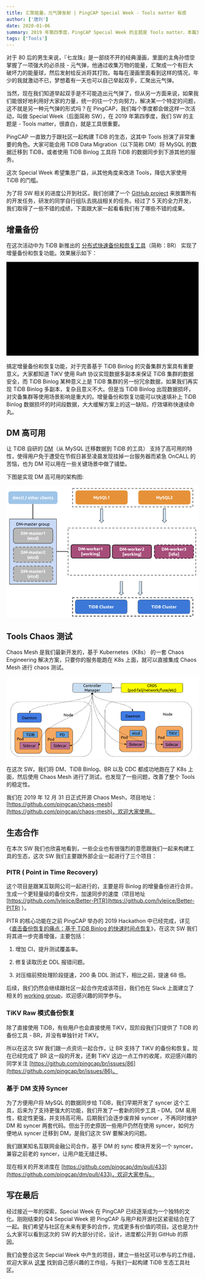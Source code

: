 ```yaml
---
title: 汇聚能量，元气弹发射 | PingCAP Special Week - Tools matter 有感
author: ['唐刘']
date: 2020-01-06
summary: 2019 年第四季度，PingCAP Special Week 的主题是 Tools matter，本篇文章将介绍本次 SW 都有哪些不错的成果。
tags: ['Tools']
---
```


对于 80 后的男生来说，『七龙珠』是一部绕不开的经典漫画，里面的主角孙悟空掌握了一项强大的必杀技 - 元气弹，他通过收集万物的能量，汇聚成一个有巨大破坏力的能量球，然后发射给反派将其打败。每每在漫画里面看到这样的情况，年少的我就激动不已，梦想着有一天也可以自己举起双手，汇聚出元气弹。

当然，现在我们知道举起双手是不可能造出元气弹了，但从另一方面来说，如果我们能很好地利用好大家的力量，统一的往一个方向努力，解决某一个特定的问题，这不就是另一种元气弹的形式吗？在 PingCAP，我们每个季度都会做这样一次活动，叫做 Special Week（后面简称 SW），在 2019 年第四季度，我们 SW 的主题是 - Tools matter，很直白，就是工具很重要。

PingCAP 一直致力于跟社区一起构建 TiDB 的生态，这其中 Tools 扮演了非常重要的角色。大家可能会用 TiDB Data Migration（以下简称  DM）将 MySQL 的数据迁移到 TiDB，或者使用 TiDB Binlog 工具将 TiDB 的数据同步到下游其他的服务。

这次 Special Week 希望集思广益，从其他角度来改进 Tools，降低大家使用 TiDB 的门槛。

为了将 SW 相关的进度公开到社区。我们创建了一个 [GitHub project](https://github.com/orgs/pingcap/projects/6) 来放置所有的开发任务，研发的同学自行组队去挑战相关的任务。经过了 5 天的全力开发，我们取得了一些不错的成绩，下面跟大家一起看看我们有了哪些不错的成果。

## 增量备份

在这次活动中为 TiDB 新推出的 [分布式快速备份和恢复工具](https://pingcap.com/docs-cn/dev/how-to/maintain/backup-and-restore/br/)（简称：BR） 实现了增量备份和恢复功能。效果展示如下：

![1-br-效果图](media/special-week-tools-matter/1.gif)

搞定增量备份和恢复功能，对于完善基于 TiDB Binlog 的灾备集群方案具有重要意义。大家都知道 TiKV 使用 Raft 协议实现数据多副本来保证 TiDB 集群的数据安全，而 TiDB Binlog 某种意义上是 TiDB 集群的另一份冗余数据，如果我们再实现 TiDB Binlog 多副本，复杂且意义不大。但是当 TiDB Binlog 出现数据损坏，对灾备集群等使用场景影响是重大的。增量备份和恢复功能可以快速填补上 TiDB Binlog 数据损坏的时间段数据，大大缓解方案上的这一缺陷，疗效堪称快速续命丸。

## DM 高可用

让 TiDB 自研的 [DM](https://github.com/pingcap/dm)（从 MySQL 迁移数据到 TiDB 的工具） 支持了高可用的特性，使得用户免于遭受在节假日甚至凌晨发现挂掉一台服务器而紧急 OnCALL 的苦恼，也为 DM 可以用在一些关键场景中做了铺垫。

下图是实现 DM 高可用的架构图:

![DM 高可用的架构图](media/special-week-tools-matter/2.png)

## Tools Chaos 测试

Chaos Mesh 是我们最新开发的，基于 Kubernetes（K8s） 的一套 Chaos Engineering 解决方案，只要你的服务能跑在 K8s 上面，就可以直接集成 Chaos Mesh 进行 chaos 测试。

![chaos-mesh](media/special-week-tools-matter/3.png)

在这次 SW，我们将 DM、TiDB Binlog、BR 以及 CDC 都成功地跑在了 K8s 上面，然后使用 Chaos Mesh 进行了测试，也发现了一些问题，改善了整个 Tools 的稳定性。

我们在 2019 年 12 月 31 日正式开源 Chaos Mesh，项目地址：[https://github.com/pingcap/chaos-mesh](https://github.com/pingcap/chaos-mesh)，欢迎大家使用。

## 生态合作

在本次 SW 我们也欣喜地看到，一些企业也有很强烈的意愿跟我们一起来构建工具的生态，这次 SW 我们主要跟外部企业一起进行了三个项目：

### PITR ( Point in Time Recovery)

这个项目是跟某互联网公司一起进行的，主要是将 Binlog 的增量备份进行合并，生成一个更轻量级的备份文件，加速同步的速度（项目地址 [https://github.com/lvleiice/Better-PITR](https://github.com/lvleiice/Better-PITR) ）。

PITR 的核心功能在之前 PingCAP 举办的 2019 Hackathon 中已经完成，详见《[直击备份恢复的痛点：基于 TiDB Binlog 的快速时间点恢复](https://pingcap.com/blog-cn/fast-pitr-based-on-binlog/)》，在这次 SW 我们将其进一步完善增强，主要包括：

1.  增加 CI，提升测试覆盖率。

2.  修复读取历史 DDL 报错问题。

3.  对压缩前预处理阶段提速，200 条 DDL 测试下，相比之前，提速 68 倍。

后续，我们仍然会继续跟社区一起合作完成该项目，我们也在 Slack 上面建立了相关的 [working group](https://tidbcommunity.slack.com/?redir=%2Farchives%2FCRH5594F8)，欢迎感兴趣的同学参与。

### TiKV Raw 模式备份恢复

除了直接使用 TiDB，有些用户也会直接使用 TiKV，现阶段我们只提供了 TiDB 的备份工具 - BR，并没有单独针对 TiKV。

所以在这次 SW 我们跟一点资讯一起合作，让 BR 支持了 TiKV 的备份和恢复。现在已经完成了 BR 这一段的开发，还剩 TiKV 这边一点工作的收尾，欢迎感兴趣的同学关注 [https://github.com/pingcap/br/issues/86](https://github.com/pingcap/br/issues/86)。

### 基于 DM 支持 Syncer

为了方便用户将 MySQL 的数据同步给 TiDB，我们早期开发了 syncer 这个工具，后来为了支持更强大的功能，我们开发了一套新的同步工具 - DM。DM 易用性，稳定性更强，并支持高可用。后期我们会逐步废弃掉 syncer ，不再同时维护 DM 和 syncer 两套代码。但出于历史原因一些用户仍然在使用 syncer，如何方便地从 syncer 迁移到 DM，是我们这次 SW 要解决的问题。

我们跟某知名互联网金融公司合作，基于 DM 的 sync 模块开发另一个 syncer，兼容之前老的 syncer，让用户能无缝迁移。

现在相关的开发进度在 [https://github.com/pingcap/dm/pull/433](https://github.com/pingcap/dm/pull/433)，欢迎大家参与。

## 写在最后

经过接近一年的探索，Special Week 在 PingCAP 已经逐渐成为一个独特的文化。刚刚结束的 Q4 Sepcial Week 把 PingCAP 与用户和开源社区紧密结合在了一起。我们希望与社区在未来有更多的合作，完成更多有价值的项目。这也是为什么大家可以看到这次的 SW 的大部分讨论，设计，进度都公开到 GitHub 的原因。

我们会整合这次 Sepcial Week 中产生的项目，建立一些社区可以参与的工作组，欢迎大家从 [这里](https://github.com/pingcap/community/tree/master/working-groups) 找到自己感兴趣的工作组，与我们一起构建 TiDB 生态工具社区。

